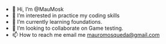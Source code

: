 - 👋 Hi, I’m @MauMosk
- 👀 I’m interested in practice my coding skills
- 🌱 I’m currently learning foundations.
- 💞️ I’m looking to collaborate on Game testing. 
- 📫 How to reach me email me mauromosqueda@gmail.com

<!---
MauMosk/MauMosk is a ✨ special ✨ repository because its `README.md` (this file) appears on your GitHub profile.
You can click the Preview link to take a look at your changes.
--->

